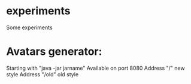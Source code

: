# experiments
Some experiments

# Avatars generator:
Starting with "java -jar jarname"
Available on port 8080
Address "/" new style
Address "/old" old style

